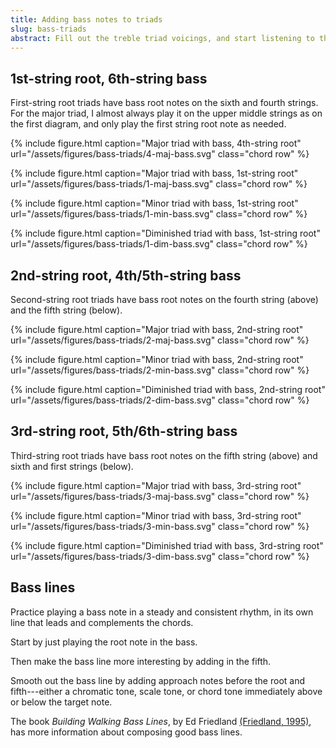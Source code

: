 ```yaml
---
title: Adding bass notes to triads
slug: bass-triads
abstract: Fill out the treble triad voicings, and start listening to the bass line.
---
```


## 1st-string root, 6th-string bass

First-string root triads have bass root notes on the sixth and fourth strings.
For the major triad,
I almost always play it on the upper middle strings as on the first diagram,
and only play the first string root note as needed.

{% include figure.html
    caption="Major triad with bass, 4th-string root"
    url="/assets/figures/bass-triads/4-maj-bass.svg"
    class="chord row"
%}

{% include figure.html
    caption="Major triad with bass, 1st-string root"
    url="/assets/figures/bass-triads/1-maj-bass.svg"
    class="chord row"
%}

{% include figure.html
    caption="Minor triad with bass, 1st-string root"
    url="/assets/figures/bass-triads/1-min-bass.svg"
    class="chord row"
%}

{% include figure.html
    caption="Diminished triad with bass, 1st-string root"
    url="/assets/figures/bass-triads/1-dim-bass.svg"
    class="chord row"
%}

## 2nd-string root, 4th/5th-string bass

Second-string root triads have bass root notes on the fourth string (above)
and the fifth string (below).

{% include figure.html
    caption="Major triad with bass, 2nd-string root"
    url="/assets/figures/bass-triads/2-maj-bass.svg"
    class="chord row"
%}

{% include figure.html
    caption="Minor triad with bass, 2nd-string root"
    url="/assets/figures/bass-triads/2-min-bass.svg"
    class="chord row"
%}

{% include figure.html
    caption="Diminished triad with bass, 2nd-string root"
    url="/assets/figures/bass-triads/2-dim-bass.svg"
    class="chord row"
%}

## 3rd-string root, 5th/6th-string bass

Third-string root triads have bass root notes on the fifth string (above)
and sixth and first strings (below).

{% include figure.html
    caption="Major triad with bass, 3rd-string root"
    url="/assets/figures/bass-triads/3-maj-bass.svg"
    class="chord row"
%}

{% include figure.html
    caption="Minor triad with bass, 3rd-string root"
    url="/assets/figures/bass-triads/3-min-bass.svg"
    class="chord row"
%}

{% include figure.html
    caption="Diminished triad with bass, 3rd-string root"
    url="/assets/figures/bass-triads/3-dim-bass.svg"
    class="chord row"
%}

## Bass lines

Practice playing a bass note in a steady and consistent rhythm,
in its own line that leads and complements the chords.

Start by just playing the root note in the bass.

Then make the bass line more interesting by adding in the fifth. 

Smooth out the bass line by adding approach notes before the root and fifth---either 
a chromatic tone, scale tone, or chord tone immediately above or below the target note.

The book *Building Walking Bass Lines*, 
by Ed Friedland [(Friedland, 1995)](references#friedland-1995),
has more information about composing good bass lines.

